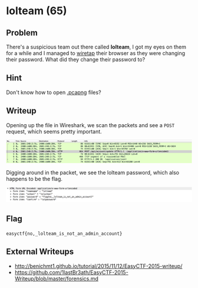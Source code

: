 # lolteam (65)

## Problem

There's a suspicious team out there called **lolteam**, I got my eyes on them for a while and I managed to [wiretap](files/lolteam.pcapng) their browser as they were changing their password. What did they change their password to?

## Hint

Don't know how to open [.pcapng](http://fileinfo.com/extension/pcapng) files?

## Writeup

Opening up the file in Wireshark, we scan the packets and see a `POST` request, which seems pretty important.

![](screenshots/lolteam1.png)

Digging around in the packet, we see the lolteam password, which also happens to be the flag.

![](screenshots/lolteam2.png)
## Flag

`easyctf{no,_lolteam_is_not_an_admin_account}`

## External Writeups

* http://benichmt1.github.io/tutorial/2015/11/12/EasyCTF-2015-writeup/
* https://github.com/1lastBr3ath/EasyCTF-2015-Writeup/blob/master/forensics.md